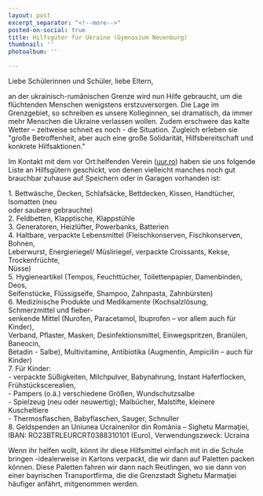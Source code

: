 ```yaml
---
layout: post
excerpt_separator: "<!--more-->"
posted-on-social: true
title: Hilfsgüter für Ukraine (Gymnasium Neuenburg)
thumbnail: ''
photoalbum: ''

---
```

Liebe Schülerinnen und Schüler, liebe Eltern,   
  
an der ukrainisch-rumänischen Grenze wird nun Hilfe gebraucht, um die flüchtenden Menschen wenigstens erstzuversorgen. Die Lage im Grenzgebiet, so schreiben es unsere Kolleginnen, sei dramatisch, da immer mehr Menschen die Ukraine verlassen wollen. Zudem erschwere das kalte Wetter – zeitweise schneit es noch - die Situation. Zugleich erleben sie "große Betroffenheit, aber auch eine große Solidarität, Hilfsbereitschaft und konkrete Hilfsaktionen."   
  
  
Im Kontakt mit dem vor Ort:helfenden Verein ([uur.ro](http://uur.ro/)) haben sie uns folgende Liste an Hilfsgütern geschickt, von denen vielleicht manches noch gut brauchbar zuhause auf Speichern oder in Garagen vorhanden ist:   
  
  
1\. Bettwäsche, Decken, Schlafsäcke, Bettdecken, Kissen, Handtücher, Isomatten (neu   
oder saubere gebrauchte)   
2\. Feldbetten, Klapptische, Klappstühle   
3\. Generatoren, Heizlüfter, Powerbanks, Batterien   
4\. Haltbare, verpackte Lebensmittel (Fleischkonserven, Fischkonserven, Bohnen,   
Leberwurst, Energieriegel/ Müsliriegel, verpackte Croissants, Kekse, Trockenfrüchte,   
Nüsse)   
5\. Hygieneartikel (Tempos, Feuchttücher, Toilettenpapier, Damenbinden, Deos,   
Seifenstücke, Flüssigseife, Shampoo, Zahnpasta, Zahnbürsten)   
6\. Medizinische Produkte und Medikamente (Kochsalzlösung, Schmerzmittel und fieber-   
senkende Mittel (Nurofen, Paracetamol, Ibuprofen – vor allem auch für Kinder),   
Verband, Pflaster, Masken, Desinfektionsmittel, Einwegspritzen, Branülen, Baneocin,   
Betadin - Salbe), Multivitamine, Antibiotika (Augmentin, Ampicilin – auch für Kinder)   
7\. Für Kinder:   
\- verpackte Süßigkeiten, Milchpulver, Babynahrung, Instant Haferflocken,   
Frühstückscerealien,   
\- Pampers (o.ä.) verschiedene Größen, Wundschutzsalbe   
\- Spielzeug (neu oder neuwertig); Malbücher, Malstifte, kleinere Kuscheltiere   
\- Thermosflaschen, Babyflaschen, Sauger, Schnuller   
8\. Geldspenden an Uniunea Ucrainenilor din România – Sighetu Marmaţiei,   
IBAN: RO23BTRLEURCRT0388310101 (Euro), Verwendungszweck: Ucraina   
  
Wenn ihr helfen wollt, könnt ihr diese Hilfsmittel einfach mit in die Schule bringen -idealerweise in Kartons verpackt, die wir dann auf Paletten packen können. Diese Paletten fahren wir dann nach Reutlingen, wo sie dann von einer bayrischen Transportfirma, die die Grenzstadt Sighetu Marmaţiei häufiger anfährt, mitgenommen werden.